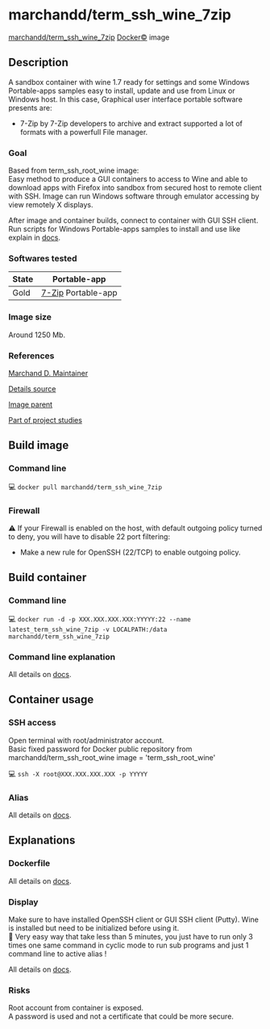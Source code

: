 # marchandd/term_ssh_wine_7zip

[marchandd/term_ssh_wine_7zip](https://registry.hub.docker.com/u/marchandd/term_ssh_wine_7zip/ "MarchandD") [Docker:copyright:](https://docs.docker.com/ "Docker") image

## Description

A sandbox container with wine 1.7 ready for settings and some Windows Portable-apps samples easy to install, update and use from Linux or Windows host.
In this case, Graphical user interface portable software presents are:
- 7-Zip by 7-Zip developers to archive and extract supported a lot of formats with a powerfull File manager.

### Goal

Based from term_ssh_root_wine image:  
Easy method to produce a GUI containers to access to Wine and able to download apps with Firefox into sandbox from secured host to remote client with SSH.
Image can run Windows software through emulator accessing by view remotely X displays.

After image and container builds, connect to container with GUI SSH client.  
Run scripts for Windows Portable-apps samples to install and use like explain in [docs](https://github.com/marchandd/term_ssh_wine_7zip/blob/master/docs/summary.md "Summary").

### Softwares tested

| State | Portable-app  
| --- | ---  
| Gold | [7-Zip](https://github.com/marchandd/term_ssh_wine_7zip/blob/master/docs/7zip.md "7-Zip_Details") Portable-app  

### Image size

Around 1250 Mb.

### References

[Marchand D. Maintainer](https://github.com/marchandd/ "Maintainer")

[Details source](https://github.com/marchandd/term_ssh_wine_7zip/ "Details")

[Image parent](https://github.com/marchandd/term_ssh_root_wine/ "Parent")

[Part of project studies](https://github.com/marchandd/docker_index/ "References")

## Build image

### Command line

:computer: `docker pull marchandd/term_ssh_wine_7zip`

### Firewall

:warning: If your Firewall is enabled on the host, with default outgoing policy turned to 
deny, 
you will have to disable 22 port filtering:  
- Make a new rule for OpenSSH (22/TCP) to enable outgoing policy.

## Build container

### Command line

:computer: `docker run -d -p XXX.XXX.XXX.XXX:YYYYY:22 --name latest_term_ssh_wine_7zip -v LOCALPATH:/data marchandd/term_ssh_wine_7zip`

### Command line explanation

All details on [docs](https://github.com/marchandd/term_ssh_wine_7zip/blob/master/docs/summary.md "Summary").

## Container usage

### SSH access

Open terminal with root/administrator account.  
Basic fixed password for Docker public repository from marchandd/term_ssh_root_wine image = 'term_ssh_root_wine'

:computer: `ssh -X root@XXX.XXX.XXX.XXX -p YYYYY`

### Alias

All details on [docs](https://github.com/marchandd/term_ssh_wine_7zip/blob/master/docs/summary.md "Summary").

## Explanations

### Dockerfile

All details on [docs](https://github.com/marchandd/term_ssh_wine_7zip/blob/master/docs/summary.md "Summary").

### Display

Make sure to have installed OpenSSH client or GUI SSH client (Putty).
Wine is installed but need to be initialized before using it.  
:star2: Very easy way that take less than 5 minutes, you just have to run only 3 times one same command in cyclic mode to run sub programs and just 1 command line to active alias !

All details on [docs](https://github.com/marchandd/term_ssh_wine_7zip/blob/master/docs/summary.md "Summary").

### Risks

Root account from container is exposed.  
A password is used and not a certificate that could be more secure.
